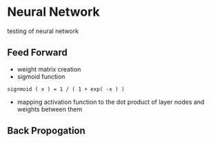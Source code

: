 # Neural Network
testing of neural network
## Feed Forward 
* weight matrix creation
* sigmoid function
```
signmoid ( x ) = 1 / ( 1 + exp( -x ) )
```
* mapping activation function to the dot product of layer nodes and weights between them

## Back Propogation 
